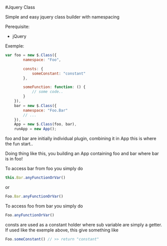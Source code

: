 #Jquery Class

Simple and easy jquery class builder with namespacing

Perequisite:

* jQuery

Exemple:
```javascript
var foo = new $.Class({
        namespace: "Foo",

        consts: {
            someConstant: "constant"
        },

        someFunction: function: () {
            // some code..
        }
    }),
    bar = new $.Class({
        namespace: "Foo.Bar"
        // ...
    }),
    App = new $.Class(foo, bar),
    runApp = new App();
```

foo and bar are initially individual plugin, combining it in App this is where the fun start..
            
Doing thing like this, you building an App containing foo and bar where bar is in foo!

To access bar from foo you simply do 
```javascript 
this.Bar.anyFunctionOrVar() 
``` 
or 
```javascript 
Foo.Bar.anyFunctionOrVar()
```

To access foo from bar you simply do 
```javascript 
Foo.anyFunctionOrVar()
```

consts are used as a constant holder where sub variable are simply a getter. If used like the exemple above, this give something like 
```javascript
Foo.someConstant() // >> return "constant"
```

